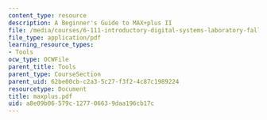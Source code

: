 ```yaml
---
content_type: resource
description: A Beginner's Guide to MAX+plus II
file: /media/courses/6-111-introductory-digital-systems-laboratory-fall-2002/a8e09b06579c127706639daa196cb17c_maxplus.pdf
file_type: application/pdf
learning_resource_types:
- Tools
ocw_type: OCWFile
parent_title: Tools
parent_type: CourseSection
parent_uid: 62be00cb-c2a3-5c27-f3f2-4c87c1989224
resourcetype: Document
title: maxplus.pdf
uid: a8e09b06-579c-1277-0663-9daa196cb17c
---
```

